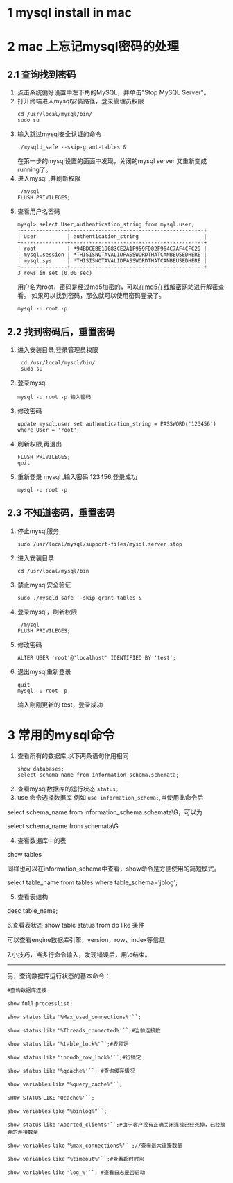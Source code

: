 # 1 mysql install in mac
# 2 mac 上忘记mysql密码的处理
## 2.1 查询找到密码
1. 点击系统偏好设置中左下角的MySQL，并单击"Stop MySQL Server"。
2. 打开终端进入mysql安装路径，登录管理员权限
	```
	cd /usr/local/mysql/bin/
	sudo su
	``` 
3. 输入跳过mysql安全认证的命令 
	```
	./mysqld_safe --skip-grant-tables &
	```
	在第一步的mysql设置的画面中发现，关闭的mysql server 又重新变成running了。
4. 进入mysql ,并刷新权限
	```
	./mysql
	FLUSH PRIVILEGES;
	```
5. 查看用户名密码
	```
	mysql> select User,authentication_string from mysql.user;
	+---------------+-------------------------------------------+
	| User          | authentication_string                     |
	+---------------+-------------------------------------------+
	| root          | *94BDCEBE19083CE2A1F959FD02F964C7AF4CFC29 |
	| mysql.session | *THISISNOTAVALIDPASSWORDTHATCANBEUSEDHERE |
	| mysql.sys     | *THISISNOTAVALIDPASSWORDTHATCANBEUSEDHERE |
	+---------------+-------------------------------------------+
	3 rows in set (0.00 sec)
	```
	用户名为root，密码是经过md5加密的，可以在[md5在线解密](https://www.cmd5.com)网站进行解密查看。
	如果可以找到密码，那么就可以使用密码登录了。
	```
	mysql -u root -p
	```
## 2.2 找到密码后，重置密码
1. 进入安装目录,登录管理员权限
	```
	 cd /usr/local/mysql/bin/
	 sudo su 
	```
2. 登录mysql  
	```
	mysql -u root -p 输入密码 
	```

3. 修改密码
	```
	update mysql.user set authentication_string = PASSWORD('123456') where User = 'root';
	```
4. 刷新权限,再退出
	```
	FLUSH PRIVILEGES;
	quit 
	```

5. 重新登录 mysql ,输入密码 123456,登录成功
	```
	mysql -u root -p 
	```
## 2.3 不知道密码，重置密码

1. 停止mysql服务 
	```
	sudo /usr/local/mysql/support-files/mysql.server stop
	```
2. 进入安装目录 
	```
	cd /usr/local/mysql/bin
	```

3. 禁止mysql安全验证  
	```
	sudo ./mysqld_safe --skip-grant-tables &
	```
4. 登录mysql，刷新权限
	```
	./mysql
	FLUSH PRIVILEGES;
	```
5. 修改密码 
	```
	ALTER USER 'root'@'localhost' IDENTIFIED BY 'test';
	```

6. 退出mysql重新登录 
	```
	quit
	mysql -u root -p
	```
	 输入刚刚更新的 test，登录成功
# 3 常用的mysql命令
1. 查看所有的数据库,以下两条语句作用相同
	```
	show databases;
	select schema_name from information_schema.schemata;
	```
3. 查看mysql数据库的运行状态  `status;`
3. use 命令选择数据库 例如 `use information_schema;`,当使用此命令后

select schema_name from information_schema.schemata\G，可以为

select schema_name from schemata\G

4. 查看数据库中的表

show tables

同样也可以在information_schema中查看，show命令是方便使用的简短模式。

select table_name from tables where table_schema='jblog';

5. 查看表结构

desc table_name;

6.查看表状态 show table status from db like 条件

可以查看engine数据库引擎，version，row、index等信息

7.小技巧，当多行命令输入，发现错误后，用\c结束。

-------------------------------------------------------------

另，查询数据库运行状态的基本命令：

`#查询数据库连接`

`show` `full` `processlist;`

`show status` `like` `'%Max_used_connections%'``;`

`show status` `like` `'%Threads_connected%'``;#当前连接数`

`show status` `like` `'%table_lock%'``;#表锁定`

`show status` `like` `'innodb_row_lock%'``;#行锁定`

`show status` `like` `'%qcache%'``; #查询缓存情况`

`show variables` `like` `"%query_cache%"``;`

`SHOW STATUS` `LIKE` `'Qcache%'``;`

`show variables` `like` `"%binlog%"``;`

`show status` `like` `'Aborted_clients'``;#由于客户没有正确关闭连接已经死掉，已经放弃的连接数量`

`show variables` `like` `'%max_connections%'``;//查看最大连接数量`

`show variables` `like` `'%timeout%'``;#查看超时时间`

`show variables` `like` `'log_%'``; #查看日志是否启动`
	 

<!--stackedit_data:
eyJoaXN0b3J5IjpbMTIxNDU2MDQ2MSwxOTg5NDY0NTQ5LDI0MT
g0NzczMywyNTI3OTUyNTQsLTE4NTM4NDY2ODMsLTcxOTEyNjU4
MywtMjAzNzQ5NTgyMywtMTU1MDgyMjE4MywtMTg0MjM5Njg1NC
w0OTA1MjY0OTJdfQ==
-->